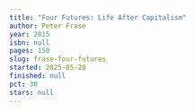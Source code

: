 ```yaml
---
title: "Four Futures: Life After Capitalism"
author: Peter Frase
year: 2015
isbn: null
pages: 150
slug: frase-four-futures
started: 2025-05-20
finished: null
pct: 30
stars: null
---
```


